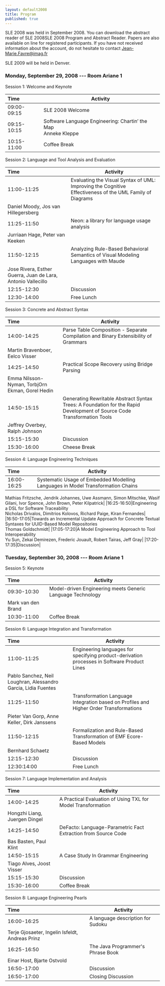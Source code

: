 ```yaml
---
layout: default2008
title: Program
published: true
---
```


SLE 2008 was held in September 2008. You can download the abstract reader of SLE 2008SLE 2008 Program and Abstract Reader. Papers are also available on line for registered participants. If you have not received information about the account, do not hesitate to contact Jean-Marie.Favre@imag.fr

SLE 2009 will be held in Denver.

### Monday, September 29, 2008 --- Room Ariane 1

 	
Session 1: Welcome and Keynote


|  Time | Activity |
| :------ | --------------------- |
| 09:00-09:15 | SLE 2008 Welcome 
| 09:15-10:15 | Software Language Engineering: Chartin’ the Map<br/> Anneke Kleppe 
| 10:15-11:00 | Coffee Break 


Session 2: Language and Tool Analysis and Evaluation

|  Time | Activity |
| :------| --------------------- |
|11:00-11:25 |	Evaluating the Visual Syntax of UML: Improving the Cognitive Effectiveness of the UML Family of Diagrams<br/>
Daniel Moody, Jos van Hillegersberg |
|11:25-11:50 |	Neon: a library for language usage analysis<br/>
Jurriaan Hage, Peter van Keeken |
|11:50-12:15 |	Analyzing Rule-Based Behavioral Semantics of Visual Modeling Languages with Maude<br/>
Jose Rivera, Esther Guerra, Juan de Lara, Antonio Vallecillo |
| 12:15-12:30 |	Discussion |
| 12:30-14:00 | Free Lunch |

 	
Session 3: Concrete and Abstract Syntax

|  Time | Activity |
| :------| --------------------- |
|14:00-14:25|Parse Table Composition - Separate Compilation and Binary Extensibility of Grammars<br/>
Martin Bravenboer, Eelco Visser|
|14:25-14:50|Practical Scope Recovery using Bridge Parsing<br/>
Emma Nilsson-Nyman, TorbjOrn Ekman, Gorel Hedin|
|14:50-15:15|Generating Rewritable Abstract Syntax Trees: A Foundation for the Rapid Development of Source Code Transformation Tools<br/>
Jeffrey Overbey, Ralph Johnson|
|15:15-15:30|Discussion |
|15:30-16:00|Cheese Break |
 	
Session 4: Language Engineering Techniques

|  Time | Activity |
| :------| --------------------- |
|16:00-16:25|Systematic Usage of Embedded Modelling Languages in Model Transformation Chains<br/>
Mathias Fritzsche, Jendrik Johannes, Uwe Assmann, Simon Mitschke, Wasif Gilani,
Ivor Spence, John Brown, Peter Kilpatrick|
|16:25-16:50|Engineering a DSL for Software Traceability<br/>
Nicholas Drivalos, Dimitrios Kolovos, Richard Paige, Kiran Fernandes|
|16:50-17:05|Towards an Incremental Update Approach for Concrete Textual Syntaxes for UUID-Based Model Repositories<br/>
Thomas Goldschmidt|
|17:05-17:20|A Model Engineering Approach to Tool Interoperability<br/>
Yu Sun, Zekai Demirezen, Frederic Jouault, Robert Tairas, Jeff Gray|
|17:20-17:35|Discussion|

### Tuesday, September 30, 2008 --- Room Ariane 1
 	
Session 5: Keynote

|  Time | Activity |
| :------| --------------------- |
|09:30-10:30|Model-driven Engineering meets Generic Language Technology<br/>
Mark van den Brand|
|10:30-11:00|Coffee Break|
 	
Session 6: Language Integration and Transformation

|  Time | Activity |
| :------| --------------------- |
|11:00-11:25|Engineering languages for specifying product-derivation processes in Software Product Lines<br/>
Pablo Sanchez, Neil Loughran, Alessandro Garcia, Lidia Fuentes|
|11:25-11:50|Transformation Language Integration based on Profiles and Higher Order Transformations<br/>
Pieter Van Gorp, Anne Keller, Dirk Janssens|
|11:50-12:15|Formalization and Rule-Based Transformation of EMF Ecore-Based Models<br/>
Bernhard Schaetz|
|12:15-12:30|Discussion|
|12:30:14:00|Free Lunch|

 	
Session 7: Language Implementation and Analysis

|  Time | Activity |
| :------| --------------------- |
|14:00-14:25|A Practical Evaluation of Using TXL for Model Transformation<br/>
Hongzhi Liang, Juergen Dingel|
|14:25-14:50|DeFacto: Language-Parametric Fact Extraction from Source Code<br/>
Bas Basten, Paul Klint|
|14:50-15:15|A Case Study In Grammar Engineering<br/>
Tiago Alves, Joost Visser|
|15:15-15:30|Discussion|
|15:30-16:00|Coffee Break|
 	
Session 8: Language Engineering Pearls

|  Time | Activity |
| :------| --------------------- |
|16:00-16:25|A language description for Sudoku<br/>
Terje Gjosaeter, Ingelin Isfeldt, Andreas Prinz|
|16:25-16:50|The Java Programmer's Phrase Book<br/>
Einar Host, Bjarte Ostvold|
|16:50-17:00|Discussion|
|16:50-17:00|Closing Discussion|
